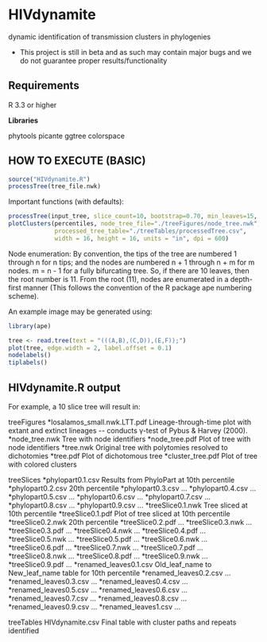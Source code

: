 # HIVdynamite <beta>
dynamic identification of transmission clusters in phylogenies

* This project is still in beta and as such may contain major bugs and we do not guarantee proper results/functionality

## Requirements
R 3.3 or higher

<b>Libraries</b>

phytools
picante
ggtree
colorspace

## HOW TO EXECUTE (BASIC)

```R
source("HIVdynamite.R")
processTree(tree_file.nwk)
```

Important functions (with defaults):

```R
processTree(input_tree, slice_count=10, bootstrap=0.70, min_leaves=15, perc_dist=0.05)
plotClusters(percentiles, node_tree_file="./treeFigures/node_tree.nwk",
             processed_tree_table="./treeTables/processedTree.csv",
             width = 16, height = 16, units = "in", dpi = 600)
```

Node enumeration:
By convention, the tips of the tree are numbered 1 through n for n tips; and the nodes are numbered n + 1 through n + m for m nodes. m = n - 1 for a fully bifurcating tree. So, if there are 10 leaves, then the root number is 11. From the root (11), nodes are enumerated in a depth-first manner (This follows the convention of the R package ape numbering scheme).

An example image may be generated using:

```R
library(ape)

tree <- read.tree(text = "(((A,B),(C,D)),(E,F));")
plot(tree, edge.width = 2, label.offset = 0.1)
nodelabels()
tiplabels()
```


## HIVdynamite.R output

For example, a 10 slice tree will result in:

treeFigures
*losalamos_small.nwk.LTT.pdf     Lineage-through-time plot with extant and extinct lineages -- conducts γ-test of Pybus & Harvey (2000).
*node_tree.nwk                   Tree with node identifiers
*node_tree.pdf                   Plot of tree with node identifiers
*tree.nwk                        Original tree with polytomies resolved to dichotomies
*tree.pdf                        Plot of dichotomous tree
*cluster_tree.pdf                Plot of tree with colored clusters

treeSlices
*phylopart0.1.csv                Results from PhyloPart at 10th percentile
*phylopart0.2.csv                20th percentile
*phylopart0.3.csv                ...
*phylopart0.4.csv                ...
*phylopart0.5.csv                ...
*phylopart0.6.csv                ...
*phylopart0.7.csv                ...
*phylopart0.8.csv                ...
*phylopart0.9.csv                ...
*treeSlice0.1.nwk                Tree sliced at 10th percentile
*treeSlice0.1.pdf                Plot of tree sliced at 10th percentile
*treeSlice0.2.nwk                20th percentile
*treeSlice0.2.pdf                ...
*treeSlice0.3.nwk                ...
*treeSlice0.3.pdf                ...
*treeSlice0.4.nwk                ...
*treeSlice0.4.pdf                ...
*treeSlice0.5.nwk                ...
*treeSlice0.5.pdf                ...
*treeSlice0.6.nwk                ...
*treeSlice0.6.pdf                ...
*treeSlice0.7.nwk                ...
*treeSlice0.7.pdf                ...
*treeSlice0.8.nwk                ...
*treeSlice0.8.pdf                ...
*treeSlice0.9.nwk                ...
*treeSlice0.9.pdf                ...
*renamed_leaves0.1.csv           Old_leaf_name to New_leaf_name table for 10th percentile
*renamed_leaves0.2.csv           ...
*renamed_leaves0.3.csv           ...
*renamed_leaves0.4.csv           ...
*renamed_leaves0.5.csv           ...
*renamed_leaves0.6.csv           ...
*renamed_leaves0.7.csv           ...
*renamed_leaves0.8.csv           ...
*renamed_leaves0.9.csv           ...
*renamed_leaves1.csv             ...

treeTables
    HIVdynamite.csv                 Final table with cluster paths and repeats identified

